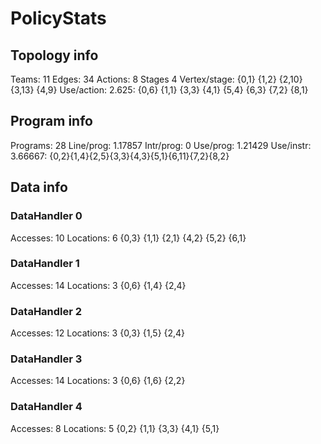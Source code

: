 # PolicyStats
## Topology info
Teams:		11
Edges:		34
Actions:	8
Stages		4
Vertex/stage:	{0,1} {1,2} {2,10} {3,13} {4,9} 
Use/action:	2.625: {0,6} {1,1} {3,3} {4,1} {5,4} {6,3} {7,2} {8,1} 

## Program info
Programs:	28
Line/prog:	1.17857
Intr/prog:	0
Use/prog:	1.21429
Use/instr:	3.66667: {0,2}{1,4}{2,5}{3,3}{4,3}{5,1}{6,11}{7,2}{8,2}

## Data info

### DataHandler 0
Accesses:	10
Locations:	6
{0,3} {1,1} {2,1} {4,2} {5,2} {6,1} 

### DataHandler 1
Accesses:	14
Locations:	3
{0,6} {1,4} {2,4} 

### DataHandler 2
Accesses:	12
Locations:	3
{0,3} {1,5} {2,4} 

### DataHandler 3
Accesses:	14
Locations:	3
{0,6} {1,6} {2,2} 

### DataHandler 4
Accesses:	8
Locations:	5
{0,2} {1,1} {3,3} {4,1} {5,1} 